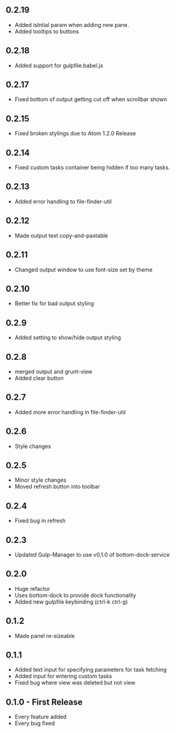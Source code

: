## 0.2.19
* Added isIntial param when adding new pane.
* Added tooltips to buttons

## 0.2.18
* Added support for gulpfile.babel.js

## 0.2.17
* Fixed bottom of output getting cut off when scrollbar shown

## 0.2.15
* Fixed broken stylings due to Atom 1.2.0 Release

## 0.2.14
* Fixed custom tasks container being hidden if too many tasks.

## 0.2.13
* Added error handling to file-finder-util

## 0.2.12
* Made output text copy-and-pastable

## 0.2.11
* Changed output window to use font-size set by theme

## 0.2.10
* Better fix for bad output styling

## 0.2.9
* Added setting to show/hide output styling

## 0.2.8
* merged output and grunt-view
* Added clear button

## 0.2.7
* Added more error handling in file-finder-util

## 0.2.6
* Style changes

## 0.2.5
* Minor style changes
* Moved refresh button into toolbar

## 0.2.4
* Fixed bug in refresh

## 0.2.3
* Updated Gulp-Manager to use v0.1.0 of bottom-dock-service

## 0.2.0
* Huge refactor
* Uses bottom-dock to provide dock functionality
* Added new gulpfile keybinding (ctrl-k ctrl-g)

## 0.1.2
* Made panel re-sizeable

## 0.1.1
* Added text input for specifying parameters for task fetching
* Added input for entering custom tasks
* Fixed bug where view was deleted but not view

## 0.1.0 - First Release
* Every feature added
* Every bug fixed
